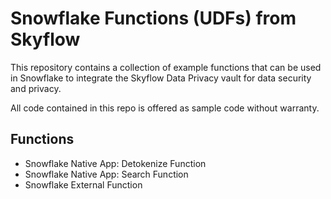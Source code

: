 # Snowflake Functions (UDFs) from Skyflow

This repository contains a collection of example functions that can be used in Snowflake to integrate the Skyflow Data Privacy vault for data security and privacy.

All code contained in this repo is offered as sample code without warranty.

## Functions

- Snowflake Native App: Detokenize Function
- Snowflake Native App: Search Function
- Snowflake External Function
